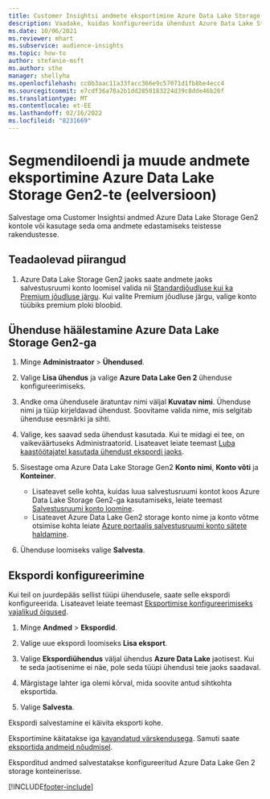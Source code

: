 ```yaml
---
title: Customer Insightsi andmete eksportimine Azure Data Lake Storage Gen2-sse
description: Vaadake, kuidas konfigureerida ühendust Azure Data Lake Storage Gen2-ga.
ms.date: 10/06/2021
ms.reviewer: mhart
ms.subservice: audience-insights
ms.topic: how-to
author: stefanie-msft
ms.author: sthe
manager: shellyha
ms.openlocfilehash: cc0b3aac11a33facc366e9c57071d1fb8be4ecc4
ms.sourcegitcommit: e7cdf36a78a2b1dd2850183224d39c8dde46b26f
ms.translationtype: MT
ms.contentlocale: et-EE
ms.lasthandoff: 02/16/2022
ms.locfileid: "8231669"
---
```

# <a name="export-segment-list-and-other-data-to-azure-data-lake-storage-gen2-preview"></a>Segmendiloendi ja muude andmete eksportimine Azure Data Lake Storage Gen2-te (eelversioon)

Salvestage oma Customer Insightsi andmed Azure Data Lake Storage Gen2 kontole või kasutage seda oma andmete edastamiseks teistesse rakendustesse.

## <a name="known-limitations"></a>Teadaolevad piirangud

1. Azure Data Lake Storage Gen2 jaoks saate andmete jaoks salvestusruumi konto loomisel valida nii [Standardjõudluse kui ka Premium jõudluse järgu](/azure/storage/blobs/create-data-lake-storage-account). Kui valite Premium jõudluse järgu, valige konto tüübiks premium ploki bloobid. 


## <a name="set-up-the-connection-to-azure-data-lake-storage-gen2"></a>Ühenduse häälestamine Azure Data Lake Storage Gen2-ga 


1. Minge **Administraator** > **Ühendused**.

1. Valige **Lisa ühendus** ja valige **Azure Data Lake Gen 2** ühenduse konfigureerimiseks.

1. Andke oma ühendusele äratuntav nimi väljal **Kuvatav nimi**. Ühenduse nimi ja tüüp kirjeldavad ühendust. Soovitame valida nime, mis selgitab ühenduse eesmärki ja sihti.

1. Valige, kes saavad seda ühendust kasutada. Kui te midagi ei tee, on vaikeväärtuseks Administraatorid. Lisateavet leiate teemast [Luba kaastöötajatel kasutada ühendust ekspordi jaoks](connections.md#allow-contributors-to-use-a-connection-for-exports).

1. Sisestage oma Azure Data Lake Storage Gen2 **Konto nimi**, **Konto võti** ja **Konteiner**.
    - Lisateavet selle kohta, kuidas luua salvestusruumi kontot koos Azure Data Lake Storage Gen2-ga kasutamiseks, leiate teemast [Salvestusruumi konto loomine](/azure/storage/blobs/create-data-lake-storage-account). 
    - Lisateavet Azure Data Lake Gen2 storage konto nime ja konto võtme otsimise kohta leiate [Azure portaalis salvestusruumi konto sätete haldamine](/azure/storage/common/storage-account-manage).

1. Ühenduse loomiseks valige **Salvesta**. 

## <a name="configure-an-export"></a>Ekspordi konfigureerimine

Kui teil on juurdepääs sellist tüüpi ühendusele, saate selle ekspordi konfigureerida. Lisateavet leiate teemast [Eksportimise konfigureerimiseks vajalikud õigused](export-destinations.md#set-up-a-new-export).

1. Minge **Andmed** > **Ekspordid**.

1. Valige uue ekspordi loomiseks **Lisa eksport**.

1. Valige **Ekspordiühendus** väljal ühendus **Azure Data Lake** jaotisest. Kui te seda jaotisenime ei näe, pole seda tüüpi ühendusi teie jaoks saadaval.

1. Märgistage lahter iga olemi kõrval, mida soovite antud sihtkohta eksportida.

1. Valige **Salvesta**.

Ekspordi salvestamine ei käivita eksporti kohe.

Eksportimine käitatakse iga [kavandatud värskendusega](system.md#schedule-tab). Samuti saate [eksportida andmeid nõudmisel](export-destinations.md#run-exports-on-demand). 

Eksporditud andmed salvestatakse konfigureeritud Azure Data Lake Gen 2 storage konteinerisse. 

[!INCLUDE[footer-include](../includes/footer-banner.md)]
